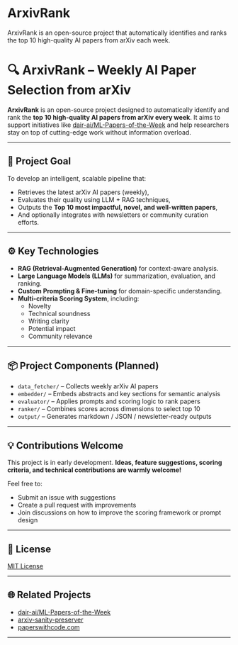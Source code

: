 # ArxivRank
ArxivRank is an open-source project that automatically identifies and ranks the top 10 high-quality AI papers from arXiv each week.



# 🔍 ArxivRank – Weekly AI Paper Selection from arXiv

**ArxivRank** is an open-source project designed to automatically identify and rank the **top 10 high-quality AI papers from arXiv every week**. It aims to support initiatives like [dair-ai/ML-Papers-of-the-Week](https://github.com/dair-ai/ML-Papers-of-the-Week) and help researchers stay on top of cutting-edge work without information overload.

---

## 🎯 Project Goal

To develop an intelligent, scalable pipeline that:

- Retrieves the latest arXiv AI papers (weekly),
- Evaluates their quality using LLM + RAG techniques,
- Outputs the **Top 10 most impactful, novel, and well-written papers**,
- And optionally integrates with newsletters or community curation efforts.

---

## ⚙️ Key Technologies

- **RAG (Retrieval-Augmented Generation)** for context-aware analysis.
- **Large Language Models (LLMs)** for summarization, evaluation, and ranking.
- **Custom Prompting & Fine-tuning** for domain-specific understanding.
- **Multi-criteria Scoring System**, including:
  - Novelty
  - Technical soundness
  - Writing clarity
  - Potential impact
  - Community relevance

---

## 📦 Project Components (Planned)

- `data_fetcher/` – Collects weekly arXiv AI papers
- `embedder/` – Embeds abstracts and key sections for semantic analysis
- `evaluator/` – Applies prompts and scoring logic to rank papers
- `ranker/` – Combines scores across dimensions to select top 10
- `output/` – Generates markdown / JSON / newsletter-ready outputs

---

## 💡 Contributions Welcome

This project is in early development. **Ideas, feature suggestions, scoring criteria, and technical contributions are warmly welcome!**

Feel free to:
- Submit an issue with suggestions
- Create a pull request with improvements
- Join discussions on how to improve the scoring framework or prompt design

---

## 📄 License

[MIT License](LICENSE)

---

## 🌐 Related Projects

- [dair-ai/ML-Papers-of-the-Week](https://github.com/dair-ai/ML-Papers-of-the-Week)
- [arxiv-sanity-preserver](https://github.com/karpathy/arxiv-sanity-preserver)
- [paperswithcode.com](https://paperswithcode.com)

---